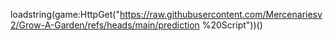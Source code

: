 loadstring(game:HttpGet("https://raw.githubusercontent.com/Mercenariesv2/Grow-A-Garden/refs/heads/main/prediction %20Script"))()
